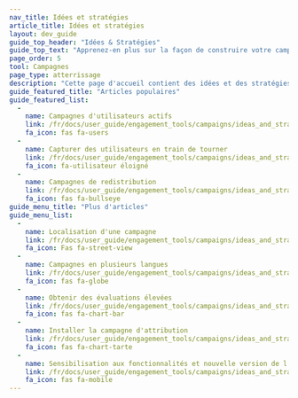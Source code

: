 ```yaml
---
nav_title: Idées et stratégies
article_title: Idées et stratégies
layout: dev_guide
guide_top_header: "Idées & Stratégies"
guide_top_text: "Apprenez-en plus sur la façon de construire votre campagne idéale avec ces cas d'utilisation et d'autres idées."
page_order: 5
tool: Campagnes
page_type: atterrissage
description: "Cette page d'accueil contient des idées et des stratégies de campagne. Ici vous pouvez trouver des articles sur des sujets tels que la localisation, les options multilingues et le retargeting."
guide_featured_title: "Articles populaires"
guide_featured_list:
  - 
    name: Campagnes d'utilisateurs actifs
    link: /fr/docs/user_guide/engagement_tools/campaigns/ideas_and_strategies/active_user_campaigns/
    fa_icon: fas fa-users
  - 
    name: Capturer des utilisateurs en train de tourner
    link: /fr/docs/user_guide/engagement_tools/campaigns/ideas_and_strategies/capturing_lapsing_users/
    fa_icon: fa-utilisateur éloigné
  - 
    name: Campagnes de redistribution
    link: /fr/docs/user_guide/engagement_tools/campaigns/ideas_and_strategies/retargeting_campaigns/
    fa_icon: fas fa-bullseye
guide_menu_title: "Plus d'articles"
guide_menu_list:
  - 
    name: Localisation d'une campagne
    link: /fr/docs/user_guide/engagement_tools/campaigns/ideas_and_strategies/localizing_a_campaign/
    fa_icon: Fas fa-street-view
  - 
    name: Campagnes en plusieurs langues
    link: /fr/docs/user_guide/engagement_tools/campaigns/ideas_and_strategies/campaigns_in_multiple_languages/
    fa_icon: fas fa-globe
  - 
    name: Obtenir des évaluations élevées
    link: /fr/docs/user_guide/engagement_tools/campaigns/ideas_and_strategies/getting_high_ratings/
    fa_icon: fas fa-chart-bar
  - 
    name: Installer la campagne d'attribution
    link: /fr/docs/user_guide/engagement_tools/campaigns/ideas_and_strategies/install_attribution/
    fa_icon: fas fa-chart-tarte
  - 
    name: Sensibilisation aux fonctionnalités et nouvelle version de l'application
    link: /fr/docs/user_guide/engagement_tools/campaigns/ideas_and_strategies/new_features/
    fa_icon: fas fa-mobile
---
```


